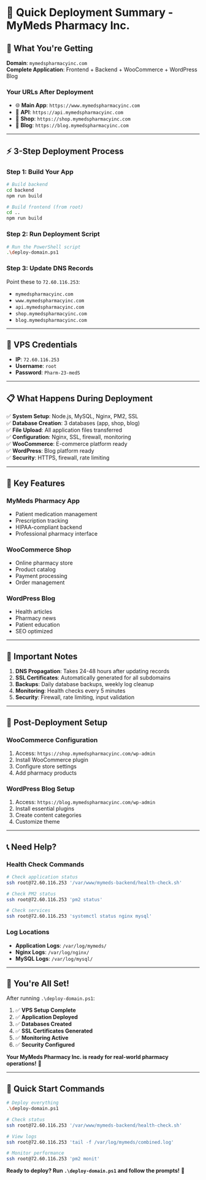 # 🚀 Quick Deployment Summary - MyMeds Pharmacy Inc.

## 🎯 **What You're Getting**

**Domain**: `mymedspharmacyinc.com`  
**Complete Application**: Frontend + Backend + WooCommerce + WordPress Blog

### **Your URLs After Deployment**
- 🌐 **Main App**: `https://www.mymedspharmacyinc.com`
- 🔌 **API**: `https://api.mymedspharmacyinc.com`
- 🛒 **Shop**: `https://shop.mymedspharmacyinc.com`
- 📝 **Blog**: `https://blog.mymedspharmacyinc.com`

---

## ⚡ **3-Step Deployment Process**

### **Step 1: Build Your App**
```bash
# Build backend
cd backend
npm run build

# Build frontend (from root)
cd ..
npm run build
```

### **Step 2: Run Deployment Script**
```bash
# Run the PowerShell script
.\deploy-domain.ps1
```

### **Step 3: Update DNS Records**
Point these to `72.60.116.253`:
- `mymedspharmacyinc.com`
- `www.mymedspharmacyinc.com`
- `api.mymedspharmacyinc.com`
- `shop.mymedspharmacyinc.com`
- `blog.mymedspharmacyinc.com`

---

## 🔑 **VPS Credentials**
- **IP**: `72.60.116.253`
- **Username**: `root`
- **Password**: `Pharm-23-medS`

---

## 📋 **What Happens During Deployment**

✅ **System Setup**: Node.js, MySQL, Nginx, PM2, SSL  
✅ **Database Creation**: 3 databases (app, shop, blog)  
✅ **File Upload**: All application files transferred  
✅ **Configuration**: Nginx, SSL, firewall, monitoring  
✅ **WooCommerce**: E-commerce platform ready  
✅ **WordPress**: Blog platform ready  
✅ **Security**: HTTPS, firewall, rate limiting  

---

## 🌟 **Key Features**

### **MyMeds Pharmacy App**
- Patient medication management
- Prescription tracking
- HIPAA-compliant backend
- Professional pharmacy interface

### **WooCommerce Shop**
- Online pharmacy store
- Product catalog
- Payment processing
- Order management

### **WordPress Blog**
- Health articles
- Pharmacy news
- Patient education
- SEO optimized

---

## 🚨 **Important Notes**

1. **DNS Propagation**: Takes 24-48 hours after updating records
2. **SSL Certificates**: Automatically generated for all subdomains
3. **Backups**: Daily database backups, weekly log cleanup
4. **Monitoring**: Health checks every 5 minutes
5. **Security**: Firewall, rate limiting, input validation

---

## 🔧 **Post-Deployment Setup**

### **WooCommerce Configuration**
1. Access: `https://shop.mymedspharmacyinc.com/wp-admin`
2. Install WooCommerce plugin
3. Configure store settings
4. Add pharmacy products

### **WordPress Blog Setup**
1. Access: `https://blog.mymedspharmacyinc.com/wp-admin`
2. Install essential plugins
3. Create content categories
4. Customize theme

---

## 📞 **Need Help?**

### **Health Check Commands**
```bash
# Check application status
ssh root@72.60.116.253 '/var/www/mymeds-backend/health-check.sh'

# Check PM2 status
ssh root@72.60.116.253 'pm2 status'

# Check services
ssh root@72.60.116.253 'systemctl status nginx mysql'
```

### **Log Locations**
- **Application Logs**: `/var/log/mymeds/`
- **Nginx Logs**: `/var/log/nginx/`
- **MySQL Logs**: `/var/log/mysql/`

---

## 🎉 **You're All Set!**

After running `.\deploy-domain.ps1`:

1. ✅ **VPS Setup Complete**
2. ✅ **Application Deployed**
3. ✅ **Databases Created**
4. ✅ **SSL Certificates Generated**
5. ✅ **Monitoring Active**
6. ✅ **Security Configured**

**Your MyMeds Pharmacy Inc. is ready for real-world pharmacy operations!** 🚀

---

## 📱 **Quick Start Commands**

```bash
# Deploy everything
.\deploy-domain.ps1

# Check status
ssh root@72.60.116.253 '/var/www/mymeds-backend/health-check.sh'

# View logs
ssh root@72.60.116.253 'tail -f /var/log/mymeds/combined.log'

# Monitor performance
ssh root@72.60.116.253 'pm2 monit'
```

**Ready to deploy? Run `.\deploy-domain.ps1` and follow the prompts!** 🚀

